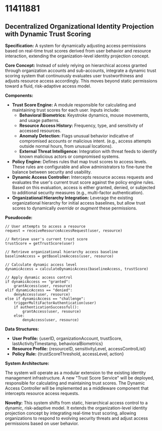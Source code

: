 # 11411881

## Decentralized Organizational Identity Projection with Dynamic Trust Scoring

**Specification:** A system for dynamically adjusting access permissions based on real-time trust scores derived from user behavior and resource interaction, extending the organization-level identity projection concept.

**Core Concept:** Instead of solely relying on hierarchical access granted through organization accounts and sub-accounts, integrate a dynamic trust scoring system that continuously evaluates user trustworthiness and adjusts resource access accordingly. This moves beyond static permissions toward a fluid, risk-adaptive access model.

**Components:**

*   **Trust Score Engine:**  A module responsible for calculating and maintaining trust scores for each user.  Inputs include:
    *   **Behavioral Biometrics:**  Keystroke dynamics, mouse movements, and usage patterns.
    *   **Resource Access History:** Frequency, type, and sensitivity of accessed resources.
    *   **Anomaly Detection:**  Flags unusual behavior indicative of compromised accounts or malicious intent. (e.g., access attempts outside normal hours, from unusual locations).
    *   **External Threat Intelligence:** Integration with threat feeds to identify known malicious actors or compromised systems.
*   **Policy Engine:** Defines rules that map trust scores to access levels.  These rules are configurable and allow administrators to fine-tune the balance between security and usability.
*   **Dynamic Access Controller:**  Intercepts resource access requests and evaluates the user's current trust score against the policy engine rules. Based on this evaluation, access is either granted, denied, or subjected to additional security measures (e.g., multi-factor authentication).
*   **Organizational Hierarchy Integration:** Leverage the existing organizational hierarchy for initial access baselines, but allow trust scores to dynamically *override* or *augment* these permissions.

**Pseudocode:**

```
// User attempts to access a resource
request = receiveResourceAccessRequest(user, resource)

// Retrieve user's current trust score
trustScore = getTrustScore(user)

// Retrieve organizational hierarchy access baseline
baselineAccess = getBaselineAccess(user, resource)

// Calculate dynamic access level
dynamicAccess = calculateDynamicAccess(baselineAccess, trustScore)

// Apply dynamic access control
if dynamicAccess == "granted":
    grantAccess(user, resource)
elif dynamicAccess == "denied":
    denyAccess(user, resource)
else if dynamicAccess == "challenge":
    triggerMultiFactorAuthentication(user)
    if authenticationSuccessful():
        grantAccess(user, resource)
    else:
        denyAccess(user, resource)
```

**Data Structures:**

*   **User Profile:** {userID, organizationAccount, trustScore, lastActivityTimestamp, behavioralBiometrics}
*   **Resource Profile:** {resourceID, sensitivityLevel, accessControlList}
*   **Policy Rule:** {trustScoreThreshold, accessLevel, action}

**System Architecture:**

The system will operate as a modular extension to the existing identity management infrastructure.  A new "Trust Score Service" will be deployed, responsible for calculating and maintaining trust scores.  The Dynamic Access Controller will be implemented as a middleware component that intercepts resource access requests.

**Novelty:**  This system shifts from static, hierarchical access control to a dynamic, risk-adaptive model. It extends the organization-level identity projection concept by integrating real-time trust scoring, allowing organizations to respond to evolving security threats and adjust access permissions based on user behavior.